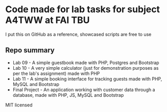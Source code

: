 # Code made for lab tasks for subject A4TWW at FAI TBU
I put this on GitHub as a reference, showcased scripts are free to use

## Repo summary
- Lab 09 - A simple guestbook made with PHP, Postgres and Bootstrap
- Lab 10 - A very simple calculator (just for demonstration purposes as per the lab's assignment) made with PHP
- Lab 11 - A simple booking interface for tracking guests made with PHP, MySQL and Bootstrap
- Final Project - An application working with customer data through a database, made with PHP, JS, MySQL and Bootstrap

MIT licensed
